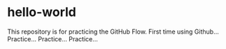 # hello-world
This repository is for practicing the GitHub Flow.
First time using Github...  Practice... Practice... Practice...
